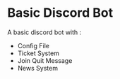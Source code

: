 # Basic Discord Bot

A basic discord bot with :
- Config File
- Ticket System
- Join Quit Message
- News System
